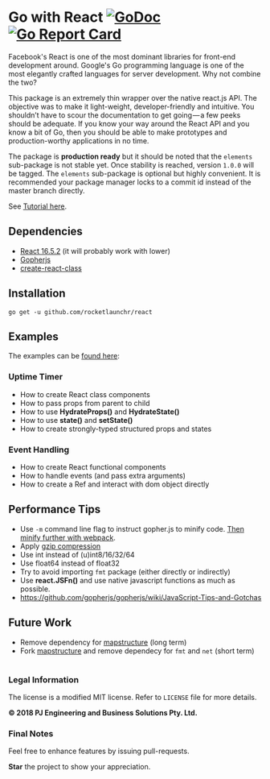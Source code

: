 Go with React [![GoDoc](http://godoc.org/github.com/rocketlaunchr/react?status.svg)](http://godoc.org/github.com/rocketlaunchr/react) [![Go Report Card](https://goreportcard.com/badge/github.com/rocketlaunchr/react)](https://goreportcard.com/report/github.com/rocketlaunchr/react)
===============

Facebook's React is one of the most dominant libraries for front-end development around. Google's Go programming language is one of the most elegantly crafted languages for server development. Why not combine the two?

This package is an extremely thin wrapper over the native react.js API. The objective was to make it light-weight, developer-friendly and intuitive. You shouldn’t have to scour the documentation to get going — a few peeks should be adequate. If you know your way around the React API and you know a bit of Go, then you should be able to make prototypes and production-worthy applications in no time. 

The package is **production ready** but it should be noted that the `elements` sub-package is not stable yet. Once stability is reached, version `1.0.0` will be tagged. The `elements` sub-package is optional but highly convenient.
It is recommended your package manager locks to a commit id instead of the master branch directly.

See [Tutorial here](https://medium.com/@rocketlaunchr.cloud/go-with-react-de5ee4f01df9).

## Dependencies

* [React 16.5.2](https://www.npmjs.com/package/react) (it will probably work with lower)
* [Gopherjs](https://github.com/gopherjs/gopherjs)
* [create-react-class](https://www.npmjs.com/package/create-react-class)

## Installation

```
go get -u github.com/rocketlaunchr/react
```

## Examples

The examples can be [found here](https://github.com/rocketlaunchr/react/tree/master/examples):
### Uptime Timer

* How to create React class components
* How to pass props from parent to child
* How to use **HydrateProps()** and **HydrateState()**
* How to use **state()** and **setState()**
* How to create strongly-typed structured props and states

### Event Handling

* How to create React functional components
* How to handle events (and pass extra arguments)
* How to create a Ref and interact with dom object directly

## Performance Tips

* Use `-m` command line flag to instruct gopher.js to minify code. [Then minify further with webpack](https://github.com/gopherjs/gopherjs/issues/136).
* Apply [gzip compression](https://en.wikipedia.org/wiki/HTTP_compression)
* Use int instead of (u)int8/16/32/64
* Use float64 instead of float32
* Try to avoid importing `fmt` package (either directly or indirectly)
* Use **react.JSFn()** and use native javascript functions as much as possible.
* https://github.com/gopherjs/gopherjs/wiki/JavaScript-Tips-and-Gotchas

## Future Work

* Remove dependency for [mapstructure](https://github.com/mitchellh/mapstructure) (long term)
* Fork [mapstructure](https://github.com/mitchellh/mapstructure) and remove dependecy for `fmt` and `net` (short term)

#

### Legal Information

The license is a modified MIT license. Refer to `LICENSE` file for more details.

**© 2018 PJ Engineering and Business Solutions Pty. Ltd.**

### Final Notes

Feel free to enhance features by issuing pull-requests.

**Star** the project to show your appreciation.
